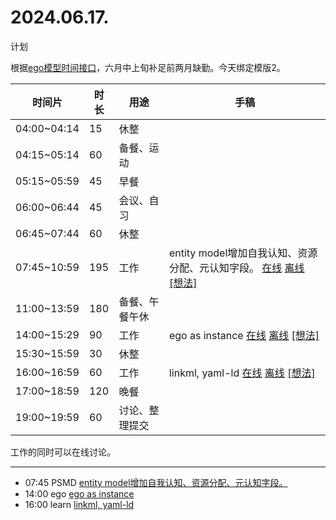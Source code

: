 # 2024.06.17.
计划  

根据[ego模型时间接口](https://gitee.com/hyg/blog/blob/master/timeflow.md)，六月中上旬补足前两月缺勤。今天绑定模版2。

| 时间片 | 时长 | 用途 | 手稿 |
| --- | --- | --- | --- |
| 04:00~04:14 | 15 | 休整 |  |
| 04:15~05:14 | 60 | 备餐、运动 |  |
| 05:15~05:59 | 45 | 早餐 |  |
| 06:00~06:44 | 45 | 会议、自习 |  |
| 06:45~07:44 | 60 | 休整 |  |
| 07:45~10:59 | 195 | 工作 | entity model增加自我认知、资源分配、元认知字段。  [在线](http://simp.ly/p/3GXNTh) [离线](../../draft/2024/06/20240617074500.md) <a href="mailto:huangyg@mars22.com?subject=关于2024.06.17.[entity model增加自我认知、资源分配、元认知字段。]任务&body=日期: 20240617%0D%0A序号: 5%0D%0A手稿:../../draft/2024/06/20240617074500.md%0D%0A---请勿修改邮件主题及以上内容 从下一行开始写您的想法---%0D%0A">[想法]</a> |
| 11:00~13:59 | 180 | 备餐、午餐午休 |  |
| 14:00~15:29 | 90 | 工作 | ego as instance  [在线](http://simp.ly/p/lsBYG9) [离线](../../draft/2024/06/20240617140000.md) <a href="mailto:huangyg@mars22.com?subject=关于2024.06.17.[ego as instance]任务&body=日期: 20240617%0D%0A序号: 7%0D%0A手稿:../../draft/2024/06/20240617140000.md%0D%0A---请勿修改邮件主题及以上内容 从下一行开始写您的想法---%0D%0A">[想法]</a> |
| 15:30~15:59 | 30 | 休整 |  |
| 16:00~16:59 | 60 | 工作 | linkml, yaml-ld  [在线](http://simp.ly/p/MpcbHD) [离线](../../draft/2024/06/20240617160000.md) <a href="mailto:huangyg@mars22.com?subject=关于2024.06.17.[linkml, yaml-ld]任务&body=日期: 20240617%0D%0A序号: 9%0D%0A手稿:../../draft/2024/06/20240617160000.md%0D%0A---请勿修改邮件主题及以上内容 从下一行开始写您的想法---%0D%0A">[想法]</a> |
| 17:00~18:59 | 120 | 晚餐 |  |
| 19:00~19:59 | 60 | 讨论、整理提交 |  |

工作的同时可以在线讨论。

---

- 07:45	PSMD  [entity model增加自我认知、资源分配、元认知字段。](../../../draft/2024/06/20240617074500.md)
- 14:00	ego  [ego as instance](../../../draft/2024/06/20240617140000.md)
- 16:00	learn  [linkml, yaml-ld](../../../draft/2024/06/20240617160000.md)
